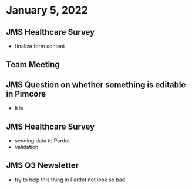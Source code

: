 # January 5, 2022

## JMS Healthcare Survey
- finalize form content

## Team Meeting

## JMS Question on whether something is editable in Pimcore
- it is

## JMS Healthcare Survey
- sending data to Pardot
- validation

## JMS Q3 Newsletter
- try to help this thing in Pardot not look so bad

